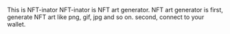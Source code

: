 This is NFT-inator
NFT-inator is NFT art generator.
NFT art generator is
first, generate NFT art like png, gif, jpg and so on.
second, connect to your wallet.
